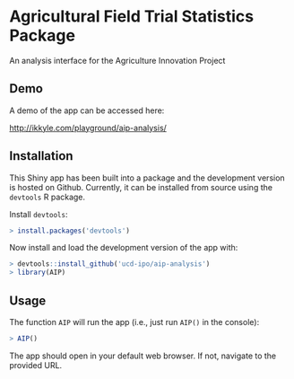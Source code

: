 # Agricultural Field Trial Statistics Package

An analysis interface for the Agriculture Innovation Project

## Demo

A demo of the app can be accessed here:

http://ikkyle.com/playground/aip-analysis/

## Installation

This Shiny app has been built into a package and the development version is
hosted on Github. Currently, it can be installed from source using the
`devtools` R package.

Install `devtools`:

```R
> install.packages('devtools')
```

Now install and load the development version of the app with:

```R
> devtools::install_github('ucd-ipo/aip-analysis')
> library(AIP)
```

## Usage

The function `AIP` will run the app (i.e., just run `AIP()` in the console):

```R
> AIP()
```

The app should open in your default web browser. If not, navigate to the
provided URL.
